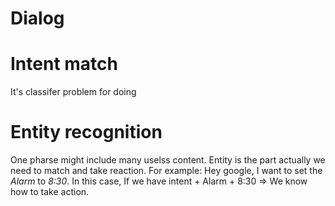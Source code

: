 # Dialog

# Intent match
It's classifer problem for doing


# Entity recognition
One pharse might include many uselss content. Entity is the part actually we need to match and take reaction. For example: Hey google, I want to set the *Alarm* to *8:30*. In this case, If we have intent + Alarm + 8:30 => We know how to take action.
<!--stackedit_data:
eyJoaXN0b3J5IjpbNTMwNjE4Nzg4XX0=
-->